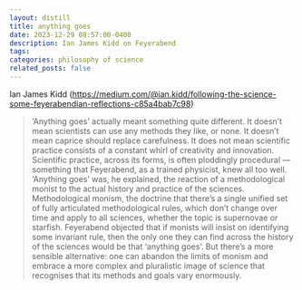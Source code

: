 ```yaml
---
layout: distill
title: anything goes
date: 2023-12-29 08:57:00-0400
description: Ian James Kidd on Feyerabend
tags: 
categories: philosophy of science
related_posts: false
---
```


Ian James Kidd (https://medium.com/@ian.kidd/following-the-science-some-feyerabendian-reflections-c85a4bab7c98)


> ‘Anything goes’ actually meant something quite different. It doesn’t mean scientists can use any methods they like, or none. It doesn’t mean caprice should replace carefulness. It does not mean scientific practice consists of a constant whirl of creativity and innovation. Scientific practice, across its forms, is often ploddingly procedural — something that Feyerabend, as a trained physicist, knew all too well. ‘Anything goes’ was, he explained, the reaction of a methodological monist to the actual history and practice of the sciences. Methodological monism, the doctrine that there’s a single unified set of fully articulated methodological rules, which don’t change over time and apply to all sciences, whether the topic is supernovae or starfish. Feyerabend objected that if monists will insist on identifying some invariant rule, then the only one they can find across the history of the sciences would be that ‘anything goes’. But there’s a more sensible alternative: one can abandon the limits of monism and embrace a more complex and pluralistic image of science that recognises that its methods and goals vary enormously.
